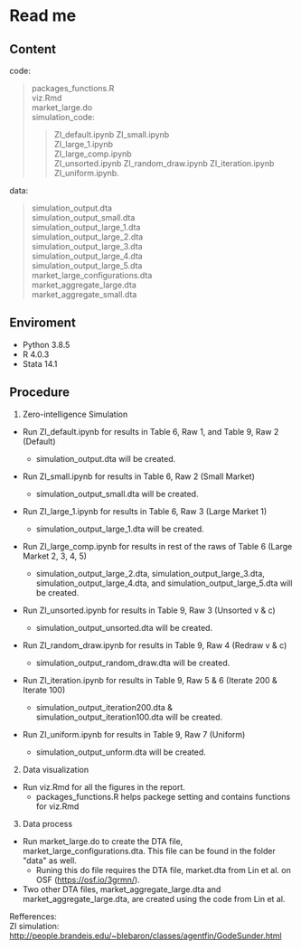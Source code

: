 # Read me

## Content  
code:  
> packages_functions.R  
> viz.Rmd  
> market_large.do   
> simulation_code:  
>> ZI_default.ipynb 
>> ZI_small.ipynb  
>> ZI_large_1.ipynb  
>> ZI_large_comp.ipynb  
>> ZI_unsorted.ipynb 
>> ZI_random_draw.ipynb 
>> ZI_iteration.ipynb 
>> ZI_uniform.ipynb.  

  
data:  
> simulation_output.dta  
> simulation_output_small.dta  
> simulation_output_large_1.dta  
> simulation_output_large_2.dta   
> simulation_output_large_3.dta  
> simulation_output_large_4.dta  
> simulation_output_large_5.dta  
> market_large_configurations.dta  
> market_aggregate_large.dta   
> market_aggregate_small.dta

## Enviroment  
- Python 3.8.5  
- R      4.0.3 
- Stata  14.1 

## Procedure
1. Zero-intelligence Simulation
- Run ZI_default.ipynb for results in Table 6, Raw 1, and Table 9, Raw 2 (Default)  
  - simulation_output.dta will be created.   
- Run ZI_small.ipynb for results in Table 6, Raw 2 (Small Market)   
  - simulation_output_small.dta will be created. 
- Run ZI_large_1.ipynb for results in Table 6, Raw 3 (Large Market 1)  
  - simulation_output_large_1.dta will be created. 
- Run ZI_large_comp.ipynb for results in rest of the raws of Table 6 (Large Market 2, 3, 4, 5)   
  - simulation_output_large_2.dta, simulation_output_large_3.dta, simulation_output_large_4.dta, and simulation_output_large_5.dta will be created.        
    

- Run ZI_unsorted.ipynb for results in Table 9, Raw 3 (Unsorted v & c)
  - simulation_output_unsorted.dta will be created.   
- Run ZI_random_draw.ipynb for results in Table 9, Raw 4 (Redraw v & c)  
  - simulation_output_random_draw.dta will be created.   
- Run ZI_iteration.ipynb for results in Table 9, Raw 5 & 6 (Iterate 200 & Iterate 100)  
  - simulation_output_iteration200.dta & simulation_output_iteration100.dta will be created.    
- Run ZI_uniform.ipynb for results in Table 9, Raw 7 (Uniform) 
  - simulation_output_unform.dta will be created.     

2. Data visualization  
- Run viz.Rmd for all the figures in the report.  
  - packages_functions.R helps packege setting and contains functions for viz.Rmd

3. Data process
- Run market_large.do to create the DTA file, market_large_configurations.dta. This file can be found in the folder "data" as well.  
  - Runing this do file requires the DTA file, market.dta from Lin et al. on OSF (https://osf.io/3grmn/).
- Two other DTA files, market_aggregate_large.dta and market_aggregate_large.dta, are created using the code from Lin et al.

Refferences:  
ZI simulation: http://people.brandeis.edu/~blebaron/classes/agentfin/GodeSunder.html
